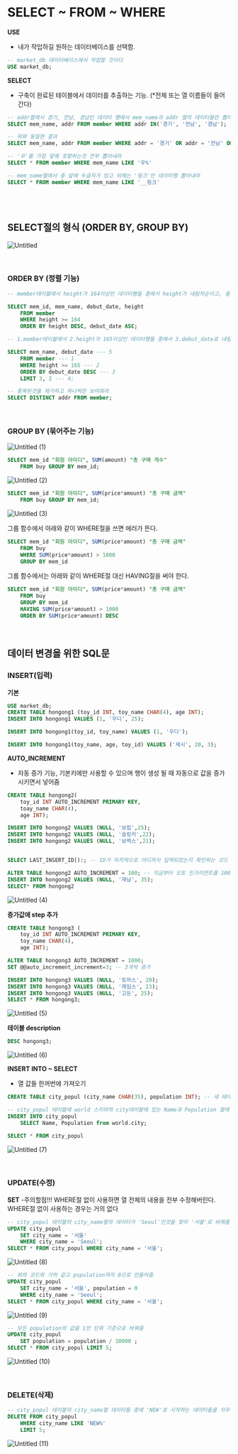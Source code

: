 # SELECT ~ FROM ~ WHERE

**USE**
- 내가 작업하길 원하는 데이터베이스를 선택함.

```SQL
-- market_db 데이터베이스에서 작업할 것이다
USE market_db;
```

**SELECT** 
- 구축이 완료된 테이블에서 데이터를 추출하는 기능. (*전체 또는 열 이름들이 들어간다)

```SQL
-- addr열에서 경기, 전남, 경남인 데이터 행에서 mem_name과 addr 열의 데이터들만 뽑아내라
SELECT mem_name, addr FROM member WHERE addr IN('경기', '전남', '경남');

-- 위와 동일한 결과
SELECT mem_name, addr FROM member WHERE addr = '경기' OR addr = '전남' OR addr = '경남';
```

```SQL
-- '우'를 가장 앞에 포함하는것 전부 뽑아내라
SELECT * FROM member WHERE mem_name LIKE '우%' 
```

```SQL
-- mem_name열에서 중 앞에 두글자가 있고 뒤에는 '핑크'인 데이터행 뽑아내라
SELECT * FROM member WHERE mem_name LIKE '__핑크' 
```

<br/>
<br/>

## SELECT절의 형식 (ORDER BY, GROUP BY)

![Untitled](https://github.com/junhosong0/MySQL/assets/117610783/d37830d2-26f7-4959-a21b-a7418c05b7a6)

<br/>

### ORDER BY (정렬 기능)

```SQL
-- member테이블에서 height가 164이상인 데이터행들 중에서 height가 내림차순이고, 동률인 경우 debute_date가 오름차순인 데이터행들 중 mem_id, mem_name, debut_date, height 열들의 데이터를 보여줘라

SELECT mem_id, mem_name, debut_date, height
	FROM member
	WHERE height >= 164
	ORDER BY height DESC, debut_date ASC;
```

```SQL
-- 1.member테이블에서 2.height가 165이상인 데이터행들 중에서 3.debut_date로 내림차순 정렬하고 4.가장 위의 3번째부터 2개의 데이터행들을 보여주는데 5.mem_name과 debut_date 열들만 보여줘라

SELECT mem_name, debut_date --- 5
	FROM member --- 1
	WHERE height >= 165 --- 2
	ORDER BY debut_date DESC --- 3
	LIMIT 3, 2 --- 4;
```

```SQL
-- 중복된것들 제거하고 하나씩만 보여줘라
SELECT DISTINCT addr FROM member;
```

<br/>

### GROUP BY (묶어주는 기능)

![Untitled (1)](https://github.com/junhosong0/MySQL/assets/117610783/274ba589-0694-4a5c-828a-5038cee8a049)



```SQL
SELECT mem_id "회원 아이디", SUM(amount) "총 구매 개수" 
	FROM buy GROUP BY mem_id;
```

![Untitled (2)](https://github.com/junhosong0/MySQL/assets/117610783/729a2082-e642-455b-9ac1-356b9bda9d3c)



```SQL
SELECT mem_id "회원 아이디", SUM(price*amount) "총 구매 금액"
	FROM buy GROUP BY mem_id;
```

![Untitled (3)](https://github.com/junhosong0/MySQL/assets/117610783/0af747d2-728f-4a19-86fa-a316ac2c2b6b)


그룹 함수에서 아래와 같이 WHERE절을 쓰면 에러가 뜬다.
```SQL
SELECT mem_id "회원 아이디", SUM(price*amount) "총 구매 금액"
	FROM buy
	WHERE SUM(price*amount) > 1000
	GROUP BY mem_id
```

그룹 함수에서는 아래와 같이 WHERE절 대신 HAVING절을 써야 한다.
```SQL
SELECT mem_id "회원 아이디", SUM(price*amount) "총 구매 금액"
	FROM buy
	GROUP BY mem_id
	HAVING SUM(price*amount) > 1000
	ORDER BY SUM(price*amount) DESC
```

<br/>

## 데이터 변경을 위한 SQL문

### INSERT(입력)

**기본**
```SQL
USE market_db;
CREATE TABLE hongong1 (toy_id INT, toy_name CHAR(4), age INT);
INSERT INTO hongong1 VALUES (1, '우디', 25);

INSERT INTO hongong1(toy_id, toy_name) VALUES (1, '우디');

INSERT INTO hongong1(toy_name, age, toy_id) VALUES ('제시', 20, 3);
```


**AUTO_INCREMENT**
- 자동 증가 기능, 기본키에만 사용할 수 있으며 행이 생성 될 때 자동으로 값을 증가시키면서 넣어줌
```SQL
CREATE TABLE hongong2(
	toy_id INT AUTO_INCREMENT PRIMARY KEY,
    toay_name CHAR(4),
    age INT);

INSERT INTO hongong2 VALUES (NULL, '보핍',25);
INSERT INTO hongong2 VALUES (NULL, '슬링키',22);
INSERT INTO hongong2 VALUES (NULL, '보렉스',21);


SELECT LAST_INSERT_ID():; -- ID가 마지막으로 어디까지 입력되었는지 확인하는 코드

ALTER TABLE hongong2 AUTO_INCREMENT = 100; -- 지금부터 오토 인크리먼트를 100번부터로 하겠다
INSERT INTO hongong2 VALUES (NULL, '재남', 35);
SELECT* FROM hongong2
```
![Untitled (4)](https://github.com/junhosong0/MySQL/assets/117610783/b4576fa8-86f7-4b76-b2d1-e473eb8538fc)


**증가값에 step 추가**
```SQL
CREATE TABLE hongong3 (
	toy_id INT AUTO_INCREMENT PRIMARY KEY,
    toy_name CHAR(4),
    age INT);

ALTER TABLE hongong3 AUTO_INCREMENT = 1000;
SET @@auto_increment_increment=3; -- 3개씩 증가

INSERT INTO hongong3 VALUES (NULL, '토마스', 20);
INSERT INTO hongong3 VALUES (NULL, '제임스', 23);
INSERT INTO hongong3 VALUES (NULL, '고든', 25);
SELECT * FROM hongong3;
```
![Untitled (5)](https://github.com/junhosong0/MySQL/assets/117610783/172db2a1-bfaf-4069-a96a-6ababad107de)


**테이블 description**
```SQL
DESC hongong3;
```
![Untitled (6)](https://github.com/junhosong0/MySQL/assets/117610783/03dfc667-9f96-47da-98d4-69da9cd6e1cf)


**INSERT INTO ~ SELECT**
- 열 값들 한꺼번에 가져오기
```SQL
CREATE TABLE city_popul (city_name CHAR(35), population INT); -- 새 테이블 생성

-- city_popul 테이블에 world 스키마의 city테이블에 있는 Name과 Population 열에 있는 데이터들을 추가해줌
INSERT INTO city_popul
	SELECT Name, Population from world.city; 

SELECT * FROM city_popul
```
![Untitled (7)](https://github.com/junhosong0/MySQL/assets/117610783/3b723129-c3c0-4419-a47c-ff8cd5d2b62b)

<br/>

### UPDATE(수정)

**SET**
-주의할점!!! WHERE절 없이 사용하면 열 전체의 내용을 전부 수정해버린다. WHERE절 없이 사용하는 경우는 거의 없다 
```SQL
-- city_popul 테이블의 city_name열의 데이터가 'Seoul'인것을 찾아 '서울'로 바꿔줌
UPDATE city_popul
	SET city_name = '서울'
    WHERE city_name = 'Seoul';
SELECT * FROM city_popul WHERE city_name = '서울';
```
![Untitled (8)](https://github.com/junhosong0/MySQL/assets/117610783/9843c7dd-34d5-48ae-9121-935daebb036e)

```SQL
-- 위의 코드와 거의 같고 population까지 0으로 만들어줌
UPDATE city_popul
	SET city_name = '서울', population = 0
    WHERE city_name = 'Seoul';
SELECT * FROM city_popul WHERE city_name = '서울';
```
![Untitled (9)](https://github.com/junhosong0/MySQL/assets/117610783/1662ae0c-c756-41c4-bc69-d71726e726cb)

```SQL
-- 모든 population의 값을 1만 단위 기준으로 바꿔줌
UPDATE city_popul
	SET population = population / 10000 ;
SELECT * FROM city_popul LIMIT 5;
```
![Untitled (10)](https://github.com/junhosong0/MySQL/assets/117610783/70c1396b-e0de-487b-a867-28631d80afa0)

<br/>

### DELETE(삭제)
```SQL
-- city_popul 테이블의 city_name열 데이터들 중에 'NEW'로 시작하는 데이터들을 지우는데 가장위의 5개만 지워
DELETE FROM city_popul
	WHERE city_name LIKE 'NEW%'
    LIMIT 5;
```
![Untitled (11)](https://github.com/junhosong0/MySQL/assets/117610783/ce5ba02f-3a3d-4526-9685-d35c0de8f248)
